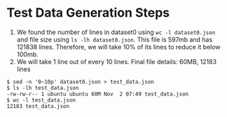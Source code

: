 # Test Data Generation Steps
1. We found the number of lines in dataset0 using `wc -l dataset0.json` and file size using `ls -lh dataset0.json`. This file is 597mb and has 121838 lines. Therefore, we will take 10% of its lines to reduce it below 100mb.
2.  We will take 1 line out of every 10 lines. Final file details: 60MB, 12183 lines
```
$ sed -n '0~10p' dataset0.json > test_data.json
$ ls -lh test_data.json
-rw-rw-r-- 1 ubuntu ubuntu 60M Nov  2 07:49 test_data.json
$ wc -l test_data.json
12183 test_data.json
```
